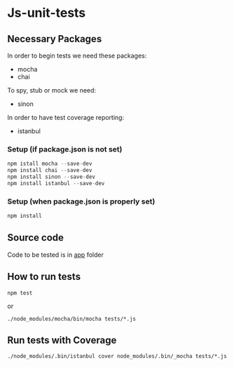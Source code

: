 # Js-unit-tests

## Necessary Packages

In order to begin tests we need these packages: 
- mocha
- chai

To spy, stub or mock we need:
- sinon

In order to have test coverage reporting:
- istanbul


### Setup (if package.json is not set)

```javascript
npm istall mocha --save-dev
npm install chai --save-dev
npm install sinon --save-dev
npm install istanbul --save-dev
``` 

### Setup (when package.json is properly set)

```javascript
npm install
```

## Source code

Code to be tested is in [app](./app) folder

## How to run tests

```
npm test
```

or

```
./node_modules/mocha/bin/mocha tests/*.js
```

## Run tests with Coverage

```
./node_modules/.bin/istanbul cover node_modules/.bin/_mocha tests/*.js
```

